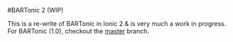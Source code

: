 #BARTonic 2 (WIP)

This is a re-write of BARTonic in Ionic 2 & is very much a work in progress. For BARTonic (1.0), checkout the [master](https://github.com/arun0009/bartonic/tree/master) branch.
